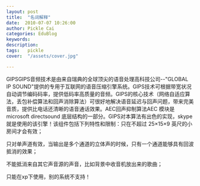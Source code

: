 ```yaml
---
layout: post  
title:  "名词解释"
date:  2010-07-07 10:26:00
author: Pickle Cai  
categories: EduBlog  
keywords: 
description:   
tags:	pickle   
cover:  "/assets/cover.jpg"  

---
```


GIPSGIPS音频技术是由来自瑞典的全球顶尖的语音处理高科技公司--"GLOBAL IP SOUND"提供的专用于互联网的语音压缩引擎系统。GIPS技术可根据带宽状况自动调节编码码率，提供低码率高质量的音频。GIPS的核心技术（网络自适应算法，丢包补偿算法和回声消除算法）可很好地解决语音延迟与回声问题，带来完美音质，提供比电话还清晰的语音通话效果。AEC回声抑制算法AEC 模块是 microsoft directsound 底层结构的一部分。GIPS对本算法有出色的实现，skype就是使用的该引擎！该组件包括下列特性和限制：只在不超过 25×15×9 英尺的小房间才会有效； 

只对单声道有效，当输出是多个通道的立体声的时候，只有一个通道能够具有回波抵消的效果； 

不能抵消来自其它声音源的声音，比如背景中收音机放出来的歌曲；

只能在xp下使用，别的系统不支持！





		

		    
